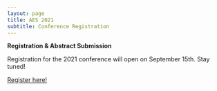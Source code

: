 ```yaml
---
layout: page
title: AES 2021
subtitle: Conference Registration
---
```


**Registration & Abstract Submission**   

Registration for the 2021 conference will open on September 15th. Stay tuned!

[Register here!](https://aes.corsizio.com/c/6141a39502de2a7ff2f3f120)

   

